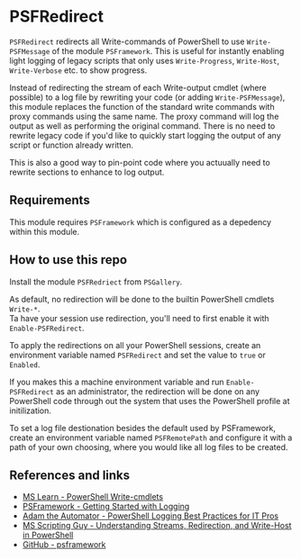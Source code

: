 # PSFRedirect

`PSFRedirect` redirects all Write-commands of PowerShell to use `Write-PSFMessage` of the module `PSFramework`. This is useful for instantly enabling light logging of legacy scripts that only uses `Write-Progress`, `Write-Host`, `Write-Verbose` etc. to show progress.

Instead of redirecting the stream of each Write-output cmdlet (where possible) to a log file by rewriting your code (or adding `Write-PSFMessage`), this module replaces the function of the standard write commands with proxy commands using the same name. The proxy command will log the output as well as performing the original command. There is no need to rewrite legacy code if you'd like to quickly start logging the output of any script or function already written.

This is also a good way to pin-point code where you actuually need to rewrite sections to enhance to log output.

## Requirements

This module requires `PSFramework` which is configured as a depedency within this module.

## How to use this repo

Install the module `PSFRedriect` from `PSGallery`.

As default, no redirection will be done to the builtin PowerShell cmdlets `Write-*`.  
Ta have your session use redirection, you'll need to first enable it with `Enable-PSFRedirect`.

To apply the redirections on all your PowerShell sessions, create an environment variable named `PSFRedirect` and set the value to `true` or `Enabled`.

If you makes this a machine environment variable and run `Enable-PSFRedirect` as an administrator, the redirection will be done on any PowerShell code through out the system that uses the PowerShell profile at initilization.

To set a log file destionation besides the default used by PSFramework, create an environment variable named `PSFRemotePath` and configure it with a path of your own choosing, where you would like all log files to be created.

## References and links

* [MS Learn - PowerShell Write-cmdlets][1]
* [PSFramework - Getting Started with Logging][2]
* [Adam the Automator - PowerShell Logging Best Practices for IT Pros][3]
* [MS Scripting Guy - Understanding Streams, Redirection, and Write-Host in PowerShell][4]
* [GitHub - psframework][5]

[1]: https://learn.microsoft.com/en-us/powershell/module/microsoft.powershell.utility/write-host?view=powershell-5.1#related-links
[2]: https://psframework.org/documentation/quickstart/psframework/logging.html
[3]: https://adamtheautomator.com/powershell-logging
[4]:https://devblogs.microsoft.com/scripting/understanding-streams-redirection-and-write-host-in-powershell/
[5]: https://github.com/PowershellFrameworkCollective/psframework